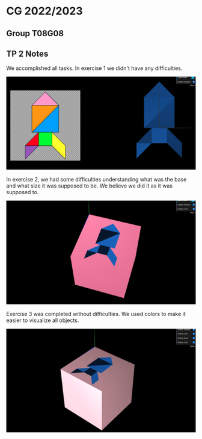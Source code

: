 # CG 2022/2023

## Group T08G08

## TP 2 Notes

We accomplished all tasks. In exercise 1 we didn't have any difficulties.

![Screenshot 1](screenshots/cg-t08g08-tp2-1.png)

In exercise 2, we had some difficulties understanding what was the base and what size it was supposed to be. We believe we did it as it was supposed to.

![Screenshot 2](screenshots/cg-t08g08-tp2-2.png)

Exercise 3 was completed without difficulties. We used colors to make it easier to visualize
all objects.

![Screenshot 3](screenshots/cg-t08g08-tp2-3.png)
